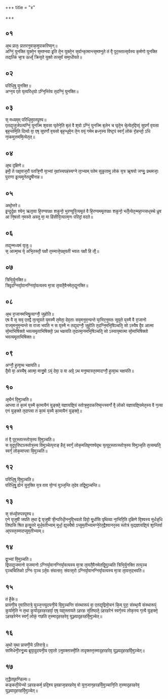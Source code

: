 +++
title = "४"

+++
## ०१
अ᳘थ प्रातः᳘ प्रातरनुवाक᳘मुपाकरिष्य᳘न्॥  
अग्निं᳘ युनक्ति युक्ते᳘न स᳘मश्नवा इ᳘ति ते᳘न युक्ते᳘न स᳘र्वान्का᳘मान्त्स᳘मश्नुते तं वै᳘ पुर᳘स्तात्स᳘र्वस्य क᳘र्मणो युनक्ति तद्यत्किं चा᳘त्र ऊर्ध्वं᳘ क्रिय᳘ते युक्ते तत्स᳘र्वं समा᳘धीयते॥  
## ०२
परिधि᳘षु युनक्ति॥  
अग्न᳘य एते य᳘त्परिध᳘यो ऽग्नि᳘भिरेव त᳘दग्निं᳘ युनक्ति॥  
## ०३
स᳘ मध्यम᳘म् परिधि᳘मुपस्पृ᳘श्य॥  
एतद्य᳘जुर्जपत्यग्निं᳘ युनज्मि श᳘वसा घृतेने᳘ति ब᳘लं वै श᳘वो ऽग्निं᳘ युनज्मि ब᳘लेन च घृते᳘न चे᳘त्येत᳘द्दिव्यं᳘ सुपर्णं व᳘यसा बृह᳘न्तमि᳘ति दिव्यो वा᳘ एष᳘ सुपर्णो व᳘यसो बृह᳘न्धूमे᳘न ते᳘न वयं᳘ गमेम ब्रध्न᳘स्य विष्ट᳘पं स्वर्गं᳘ लोकं रो᳘हन्तो᳘ ऽधि ना᳘कमुत्तममि᳘त्येत᳘त्॥  
## ०४
अ᳘थ द᳘क्षिणे॥  
इमौ᳘ ते पक्षा᳘वज᳘रौ पतत्रि᳘णौ या᳘भ्यां र᳘क्षांस्यपहंस्यग्ने ता᳘भ्याम् पतेम सुकृ᳘तामु लोकं य᳘त्र ऋ᳘षयो जग्मुः᳘ प्रथमजाः᳘ पुराणा इ᳘त्यमूनेतदृ᳘षीनाह॥  
## ०५
अथो᳘त्तरे॥  
इ᳘न्दुर्द᳘क्षः श्येन᳘ ऋता᳘वा हि᳘रण्यपक्षः शकुनो᳘ भुरण्युरि᳘त्यमृ᳘तं वै हि᳘रण्यममृ᳘तपक्षः शकुनो᳘ भर्ते᳘त्येत᳘न्महा᳘न्त्सध᳘स्थे ध्रुव आ नि᳘षत्तो न᳘मस्ते अस्तु मा᳘ मा हिंसीरि᳘त्यात्म᳘नः परिदां᳘ वदते॥  
## ०६
तद्य᳘न्मध्यमं य᳘जुः॥  
स᳘ आत्मा᳘थ ये᳘ अभि᳘तस्तौ᳘ पक्षौ त᳘स्मात्ते᳘पक्ष᳘वती भवतः पक्षौ हि तौ᳟॥  
## ०७
त्रिभि᳘र्युनक्ति॥  
त्रिवृ᳘दग्निर्या᳘वानग्निर्या᳘वत्यस्य मा᳘त्रा ता᳘वतै᳘वैनमेत᳘द्युनक्ति॥  
## ०८
अ᳘थ रा᳘जानमभिषु᳘त्याग्नौ᳘ जुहोति॥  
एष वै स᳘ सव᳘ एतद्वै त᳘त्सूयते य᳘मस्मै त᳘मेता᳘ देव᳘ताः सव᳘मनुम᳘न्यन्ते या᳘भिर᳘नुमतः सूय᳘ते य᳘स्मै वै रा᳘जानो राज्य᳘मनुम᳘न्यन्ते स राजा भवति न स य᳘स्मै न तद्य᳘दग्नौ᳘ जुहो᳘ति त᳘दग्नि᳘मभि᳘षिञ्चति᳘ सो ऽस्यैष दै᳘व आत्मा सो᳘माभिषिक्तो भवत्यमृ᳘ताभिषिक्तो᳘ ऽथ भक्षयति त᳘दात्मा᳘नमभि᳘षिञ्चति᳘ सो ऽस्याय᳘मात्मा सो᳘माभिषिक्तो भवत्यमृ᳘ताभिषिक्तः॥  
## ०९
अग्नौ᳘ हुत्वा᳘थ भक्षयति॥  
दै᳘वो वा᳘ अस्यैष᳘ आत्मा᳘ मानु᳘षो ऽयं᳘ देवा᳘ उ वा अग्रे᳘ ऽथ मनुष्यास्त᳘स्मादग्नौ᳘ हुत्वा᳘थ भक्षयति॥  
## १०
अ᳘थैनं वि᳘मुञ्चति॥  
आप्त्वा तं का᳘मं य᳘स्मै का᳘मायैनं युङ्क्ते᳘ यज्ञायज्ञि᳘यं स्तोत्र᳘मुपाकरिष्य᳘न्त्स्वर्गो वै᳘ लोको यज्ञायज्ञि᳘यमेत᳘स्य वै ग᳘त्या एनं युङ्क्ते त᳘दाप्त्वा तं का᳘मं य᳘स्मै का᳘मायैनं युङ्क्ते᳟॥  
## ११
तं वै᳘ पुर᳘स्तात्स्तोत्र᳘स्य वि᳘मुञ्चति॥  
स य᳘दुप᳘रिष्टात्स्तोत्र᳘स्य विमुञ्चेत्प᳘राङ् हैतं᳘ स्वर्गं᳘ लोक᳘मतिप्र᳘णश्येद᳘थ य᳘त्पुर᳘स्तात्स्तोत्र᳘स्य विमुञ्च᳘ति त᳘त्सम्प्रति᳘ स्वर्गं᳘ लोक᳘माप्त्वा वि᳘मुञ्चति॥  
## १२
परिधि᳘षु वि᳘मुञ्चति॥  
परिधि᳘षु᳘ ह्येनं युन᳘क्ति य᳘त्र वाव यो᳘ग्यं युञ्ज᳘न्ति त᳘देव तद्वि᳘मुञ्चन्ति॥  
## १३
स᳘ संध्यो᳘रुपस्पृ᳘श्य॥  
एने य᳘जुषी जपति त᳘था द्वे य᳘जुषी त्री᳘न्परिधी᳘ननुवि᳘भवतो दिवो᳘ मू᳘र्धासि पृथिव्या ना᳘भिरि᳘ति द᳘क्षिणे वि᳘श्वस्य मूर्धन्न᳘धि तिष्ठसि श्रित इत्यु᳘त्तरे मूर्ध᳘वतीभ्याम् मूर्धा᳘ ह्य᳘स्यैषो ऽप्सुम᳘तीभ्यामग्ने᳘रेत᳘द्वैश्वानर᳘स्य स्तोत्रं य᳘द्यज्ञायज्ञि᳘यं शा᳘न्तिर्वा आ᳘पस्त᳘स्मादप्सुम᳘तीभ्याम्॥  
## १४
द्वा᳘भ्यां वि᳘मुञ्चति॥  
द्विपाद्य᳘जमानो य᳘जमानो ऽग्निर्या᳘वानग्निर्या᳘वत्यस्य मा᳘त्रा ता᳘वतै᳘वैनमेतद्वि᳘मुञ्चति त्रिभि᳘र्युनक्ति तत्प᳘ञ्च प᳘ञ्चचितिको ऽग्निः प᳘ञ्च ऽर्त᳘वः संवत्सरः᳘ संवत्स᳘रो ऽग्निर्या᳘वानग्निर्या᳘वत्यस्य मा᳘त्रा ता᳘वत्त᳘द्भवति॥  
## १५
तं है᳘के॥  
प्रायणी᳘य ए᳘वातिरात्रे᳘ युञ्ज᳘न्त्युदयनी᳘ये वि᳘मुञ्चन्ति संस्थारूपं वा᳘ एतद्य᳘द्विमो᳘चनं कि᳘म् पुरा᳘ संस्था᳘यै संस्थारूपं᳘ कुर्यामे᳘ति न त᳘था कुर्याद᳘हरहरहर्वा᳘ एष᳘ यज्ञ᳘स्तायते ऽहरहः सं᳘तिष्ठते᳘ ऽहरहरेनं स्वर्ग᳘स्य लोक᳘स्य ग᳘त्यै युङ्क्ते᳘ ऽहरहरेनेन स्वर्गं᳘ लोकं᳘ गछति त᳘स्माद᳘हरहरेव᳘ युञ्ज्याद᳘हरहर्वि᳘मुञ्चेत्॥  
## १६
अ᳘थो य᳘था प्रायणी᳘ये ऽतिरात्रे᳟॥  
सामिधेनी᳘रनू᳘च्य ब्रूया᳘दुदयनी᳘य एवा᳘तो ऽनुवक्तास्मी᳘ति तादृक्तत्त᳘स्माद᳘हरहरेव᳘ युञ्ज्यद᳘हरहर्वि᳘मुञ्चेत्॥  
## १७
त᳘द्धैतछा᳘ण्डिल्यः॥  
कङ्कती᳘येभ्यो ऽहरहःकर्म᳘ प्रदि᳘श्य प्र᳘वव्राजा᳘हरहरेव᳘ वो युन᳘जान᳘हरहर्वि᳘मुञ्चानि᳘ति त᳘स्माद᳘हरहरेव᳘ युञ्ज्याद᳘हरहर्वि᳘मुञ्चेत्॥  